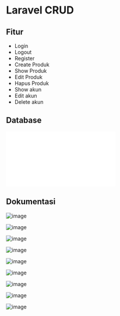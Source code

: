 # Laravel CRUD

## Fitur

-   Login
-   Logout
-   Register
-   Create Produk
-   Show Produk
-   Edit Produk
-   Hapus Produk
-   Show akun
-   Edit akun
-   Delete akun

## Database

![SQL](laravel_dependency_injection.sql)

## Dokumentasi

![image](https://github.com/ferdyfebriyanto/laravel_crud_ferdyy/assets/47923906/04628858-57b0-4330-8c0b-74d36cd09fe5)

![image](https://github.com/ferdyfebriyanto/laravel_crud_ferdyy/assets/47923906/dc35864b-7a6c-4681-9db6-f072f19222e1)

![image](https://github.com/ferdyfebriyanto/laravel_crud_ferdyy/assets/47923906/f7500dca-4ff4-4405-a9ba-0c753e689a80)

![image](https://github.com/ferdyfebriyanto/laravel_crud_ferdyy/assets/47923906/de35905a-1e1d-441d-8712-206752a46aa6)

![image](https://github.com/ferdyfebriyanto/laravel_crud_ferdyy/assets/47923906/45a4b268-421d-446a-962e-56ff998d8bd5)

![image](https://github.com/ferdyfebriyanto/laravel_crud_ferdyy/assets/47923906/8915fa5a-2cde-4b86-943a-509fa3d76803)

![image](https://github.com/ferdyfebriyanto/laravel_crud_ferdyy/assets/47923906/26debbf0-66d1-4ae5-bc1f-d41859f68b1e)

![image](https://github.com/ferdyfebriyanto/laravel_crud_ferdyy/assets/47923906/3ebfa517-8c53-4e0c-afac-d2faebfa9497)

![image](https://github.com/ferdyfebriyanto/laravel_crud_ferdyy/assets/47923906/dec25c95-fc38-4c25-a067-df1ed5e26436)
